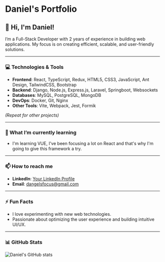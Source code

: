 # Daniel's Portfolio

## 👋 Hi, I'm Daniel!

I’m a Full-Stack Developer with 2 years of experience in building web applications. My focus is on creating efficient, scalable, and user-friendly solutions.

---

### 💻 Technologies & Tools

- **Frontend**: React, TypeScript, Redux, HTML5, CSS3, JavaScript, Ant Design, TailwindCSS, Bootstrap
- **Backend**: Django, Node.js, Express.js, Laravel, Springboot, Websockets
- **Databases**: MySQL, PostgreSQL, MongoDB
- **DevOps**: Docker, Git, Nginx
- **Other Tools**: Vite, Webpack, Jest, Formik

<!-- ---

### 🚀 Projects

#### 1. **[Mantix_app](#)**
- **Description**: A brief overview of what this project does and its key features.
- **Tech Stack**: (e.g., React, Django, MySQL)
- **Demo**: [Live Demo](#)
- **Code**: [GitHub Repo](#)

#### 2. **[Project Name](#)**
- **Description**: A brief overview of what this project does and its key features.
- **Tech Stack**: (e.g., React, Node.js, MongoDB)
- **Demo**: [Live Demo](#)
- **Code**: [GitHub Repo](#) -->

_(Repeat for other projects)_

---

### 🌱 What I’m currently learning

- I'm learning VUE, I've been focusing a lot on React and that's why I'm going to give this framework a try.

---

### 📫 How to reach me

- **LinkedIn**: [Your LinkedIn Profile](#)
- **Email**: dangelsfocus@gmail.com

---

### ⚡ Fun Facts

- I love experimenting with new web technologies.
- Passionate about optimizing the user experience and building intuitive UI/UX.

---

### 📊 GitHub Stats

![Daniel's GitHub stats](https://github-readme-stats.vercel.app/api?username=DnzoCode&show_icons=true&theme=radical)
